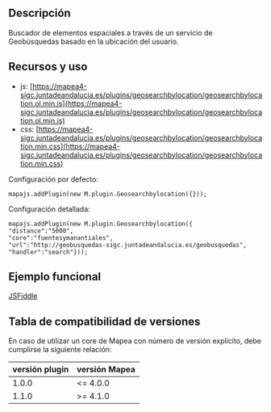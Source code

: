 ## Descripción

Buscador de elementos espaciales a través de un servicio de Geobúsquedas basado en la ubicación del usuario.

## Recursos y uso

- js: [https://mapea4-sigc.juntadeandalucia.es/plugins/geosearchbylocation/geosearchbylocation.ol.min.js](https://mapea4-sigc.juntadeandalucia.es/plugins/geosearchbylocation/geosearchbylocation.ol.min.js)
- css: [https://mapea4-sigc.juntadeandalucia.es/plugins/geosearchbylocation/geosearchbylocation.min.css](https://mapea4-sigc.juntadeandalucia.es/plugins/geosearchbylocation/geosearchbylocation.min.css)

Configuración por defecto:
```
mapajs.addPlugin(new M.plugin.Geosearchbylocation({}));
```

Configuración detallada:
```
mapajs.addPlugin(new M.plugin.Geosearchbylocation({
"distance":"5000",
"core":"fuentesymanantiales",
"url":"http://geobusquedas-sigc.juntadeandalucia.es/geobusquedas",
"handler":"search"}));
```

## Ejemplo funcional

[JSFiddle](http://jsfiddle.net/sigcJunta/hwq8at6e/)

## Tabla de compatibilidad de versiones   
En caso de utilizar un core de Mapea con número de versión explícito, debe cumplirse la siguiente relación:  

versión plugin | versión Mapea | 
--- | --- |
1.0.0 | <= 4.0.0 
1.1.0 | >= 4.1.0
